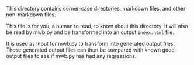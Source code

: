 This directory contains corner-case directories, markdown files, and other non-markdown files.

This file is for you, a human to read, to know about this directory. It will also be read by mwb.py and be transformed into an output `index.html` file.

It is used as input for mwb.py to transform into generated output files. Those generated output files can then be compared with known good output files to see if mwb.py has had any regressions.

